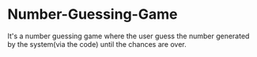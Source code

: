 # Number-Guessing-Game
It's a number guessing game where the user guess the number generated by the system(via the code) until the chances are over.
